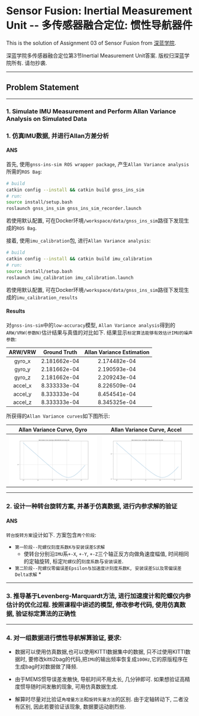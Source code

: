 # Sensor Fusion: Inertial Measurement Unit -- 多传感器融合定位: 惯性导航器件

This is the solution of Assignment 03 of Sensor Fusion from [深蓝学院](https://www.shenlanxueyuan.com/course/261).

深蓝学院多传感器融合定位第3节Inertial Measurement Unit答案. 版权归深蓝学院所有. 请勿抄袭.

---

## Problem Statement

---

### 1. Simulate IMU Measurement and Perform Allan Variance Analysis on Simulated Data
### 1. 仿真IMU数据, 并进行Allan方差分析

#### ANS

首先, 使用`gnss-ins-sim ROS wrapper package`, 产生`Allan Variance analysis`所需的`ROS Bag`:

```bash
# build
catkin config --install && catkin build gnss_ins_sim
# run:
source install/setup.bash
roslaunch gnss_ins_sim gnss_ins_sim_recorder.launch
```

若使用默认配置, 可在Docker环境`/workspace/data/gnss_ins_sim`路径下发现生成的`ROS Bag`.

接着, 使用`imu_calibration`包, 进行`Allan Variance analysis`:

```bash
# build
catkin config --install && catkin build imu_calibration
# run:
source install/setup.bash
roslaunch imu_calibration imu_calibration.launch
```

若使用默认配置, 可在Docker环境`/workspace/data/gnss_ins_sim`路径下发现生成的`imu_calibration_results`

#### Results 

对`gnss-ins-sim`中的`low-accuracy`模型, `Allan Variance analysis`得到的`ARW/VRW(参数N)`估计结果与真值的对比如下. 结果显示`标定算法能够有效估计IMU的噪声参数`:

| ARW/VRW | Ground Truth | Allan Variance Estimation |
|:-------:|:------------:|:-------------------------:|
|  gyro_x | 2.181662e-04 |        2.174482e-04       |
|  gyro_y | 2.181662e-04 |        2.190593e-04       |
|  gyro_z | 2.181662e-04 |        2.209243e-04       |
| accel_x | 8.333333e-04 |        8.226509e-04       |
| accel_y | 8.333333e-04 |        8.454541e-04       |
| accel_z | 8.333333e-04 |        8.345325e-04       |

所获得的`Allan Variance curves`如下图所示:

Allan Variance Curve, Gyro |Allan Variance Curve, Accel
:-------------------------:|:-------------------------:
![Allan Variance Curve, Gyro](doc/01-allan-variance-curve--gyro.png)  |  ![Allan Variance Curve, Accel](doc/01-allan-variance-curve--acc.png)

--- 

### 2. 设计一种转台旋转方案, 并基于仿真数据, 进行内参求解的验证

#### ANS

`转台旋转方案`设计如下. 方案包含`两个阶段`:

* `第一阶段--陀螺仪刻度系数K与安装误差S求解` 
    * 使转台分别沿`IMU`系`+-X`, `+-Y`, `+-Z`三个轴正反方向做角速度幅值, 时间相同的定轴旋转, 标定`陀螺仪`的`刻度系数`与`安装误差`.
* `第二阶段--陀螺仪零偏误差Epsilon与加速度计刻度系数K, 安装误差S以及零偏误差Delta求解`
    * 

---

### 3. 推导基于Levenberg-Marquardt方法, 进行加速度计和陀螺仪内参估计的优化过程. 按照课程中讲述的模型, 修改参考代码, 使用仿真数据, 验证标定算法的正确性

---

### 4. 对一组数据进行惯性导航解算验证, 要求:

* 数据可以使用仿真数据,也可以使用KITTI数据集中的数据, 只不过使用KITTI数据时, 要修改kitti2bag的代码,把`IMU`的输出频率恢复成`100Hz`,它的原版程序在生成bag时对数据做了降频.

* 由于MEMS惯导误差发散快, 导航时间不用太长, 几分钟即可. 如果想验证高精度惯导随时间发散的现象, 可用仿真数据生成.

* 解算时尽量对比验证`角增量方法`和`旋转矢量方法`的区别. 由于定轴转动下, 二者没有区别, 因此若要验证该现象, 数据要运动剧烈些.
